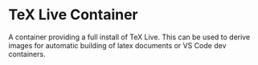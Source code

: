 # TeX Live Container

A container providing a full install of TeX Live. This can be used to derive images for automatic building of latex documents or VS Code dev containers.

